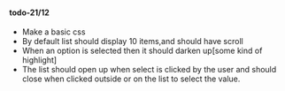 #### todo-21/12
- Make a basic css
- By default list should display 10 items,and should have scroll
- When an option is selected then it should darken up[some kind of highlight]
- The list should open up when select is clicked by the user and should close when clicked outside or on the list to select the value.